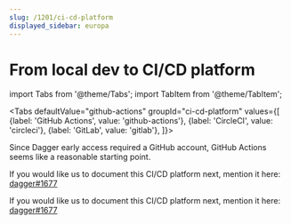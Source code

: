```yaml
---
slug: /1201/ci-cd-platform
displayed_sidebar: europa
---
```


# From local dev to CI/CD platform

import Tabs from '@theme/Tabs'; import TabItem from '@theme/TabItem';

<Tabs defaultValue="github-actions"
groupId="ci-cd-platform"
values={[
{label: 'GitHub Actions', value: 'github-actions'},
{label: 'CircleCI', value: 'circleci'},
{label: 'GitLab', value: 'gitlab'},
]}>

<TabItem value="github-actions">

Since Dagger early access required a GitHub account, GitHub Actions seems like a reasonable starting point.

</TabItem>

<TabItem value="circleci">

If you would like us to document this CI/CD platform next, mention it here: [dagger#1677](https://github.com/dagger/dagger/discussions/1677)

</TabItem>

<TabItem value="gitlab">

If you would like us to document this CI/CD platform next, mention it here: [dagger#1677](https://github.com/dagger/dagger/discussions/1677)

</TabItem>

</Tabs>
